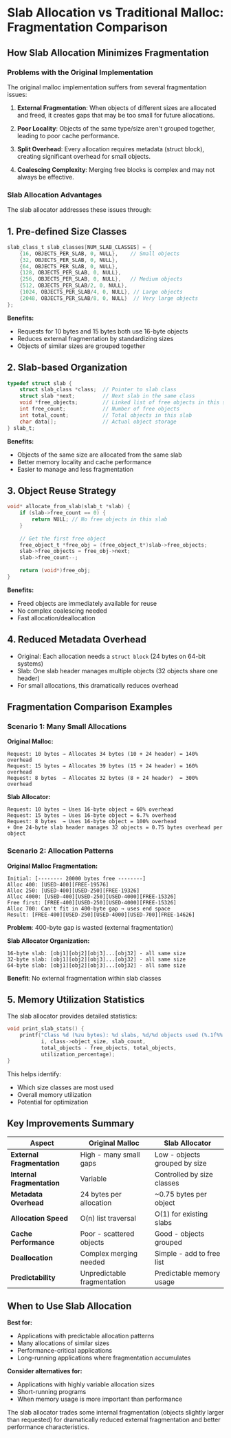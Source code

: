 # Slab Allocation vs Traditional Malloc: Fragmentation Comparison

## How Slab Allocation Minimizes Fragmentation

### Problems with the Original Implementation

The original malloc implementation suffers from several fragmentation issues:

1. **External Fragmentation**: When objects of different sizes are allocated and freed, it creates gaps that may be too small for future allocations.

2. **Poor Locality**: Objects of the same type/size aren't grouped together, leading to poor cache performance.

3. **Split Overhead**: Every allocation requires metadata (struct block), creating significant overhead for small objects.

4. **Coalescing Complexity**: Merging free blocks is complex and may not always be effective.

### Slab Allocation Advantages

The slab allocator addresses these issues through:

## 1. **Pre-defined Size Classes**
```c
slab_class_t slab_classes[NUM_SLAB_CLASSES] = {
    {16, OBJECTS_PER_SLAB, 0, NULL},    // Small objects
    {32, OBJECTS_PER_SLAB, 0, NULL},    
    {64, OBJECTS_PER_SLAB, 0, NULL},    
    {128, OBJECTS_PER_SLAB, 0, NULL},   
    {256, OBJECTS_PER_SLAB, 0, NULL},   // Medium objects
    {512, OBJECTS_PER_SLAB/2, 0, NULL}, 
    {1024, OBJECTS_PER_SLAB/4, 0, NULL}, // Large objects
    {2048, OBJECTS_PER_SLAB/8, 0, NULL}  // Very large objects
};
```

**Benefits:**
- Requests for 10 bytes and 15 bytes both use 16-byte objects
- Reduces external fragmentation by standardizing sizes
- Objects of similar sizes are grouped together

## 2. **Slab-based Organization**
```c
typedef struct slab {
    struct slab_class *class;  // Pointer to slab class
    struct slab *next;         // Next slab in the same class
    void *free_objects;        // Linked list of free objects in this slab
    int free_count;            // Number of free objects
    int total_count;           // Total objects in this slab
    char data[];               // Actual object storage
} slab_t;
```

**Benefits:**
- Objects of the same size are allocated from the same slab
- Better memory locality and cache performance
- Easier to manage and less fragmentation

## 3. **Object Reuse Strategy**
```c
void* allocate_from_slab(slab_t *slab) {
    if (slab->free_count == 0) {
        return NULL; // No free objects in this slab
    }
    
    // Get the first free object
    free_object_t *free_obj = (free_object_t*)slab->free_objects;
    slab->free_objects = free_obj->next;
    slab->free_count--;
    
    return (void*)free_obj;
}
```

**Benefits:**
- Freed objects are immediately available for reuse
- No complex coalescing needed
- Fast allocation/deallocation

## 4. **Reduced Metadata Overhead**
- Original: Each allocation needs a `struct block` (24 bytes on 64-bit systems)
- Slab: One slab header manages multiple objects (32 objects share one header)
- For small allocations, this dramatically reduces overhead

## Fragmentation Comparison Examples

### Scenario 1: Many Small Allocations

**Original Malloc:**
```
Request: 10 bytes → Allocates 34 bytes (10 + 24 header) = 140% overhead
Request: 15 bytes → Allocates 39 bytes (15 + 24 header) = 160% overhead
Request: 8 bytes  → Allocates 32 bytes (8 + 24 header)  = 300% overhead
```

**Slab Allocator:**
```
Request: 10 bytes → Uses 16-byte object = 60% overhead
Request: 15 bytes → Uses 16-byte object = 6.7% overhead  
Request: 8 bytes  → Uses 16-byte object = 100% overhead
+ One 24-byte slab header manages 32 objects = 0.75 bytes overhead per object
```

### Scenario 2: Allocation Patterns

**Original Malloc Fragmentation:**
```
Initial: [-------- 20000 bytes free --------]
Alloc 400: [USED-400][FREE-19576]
Alloc 250: [USED-400][USED-250][FREE-19326]
Alloc 4000: [USED-400][USED-250][USED-4000][FREE-15326]
Free first: [FREE-400][USED-250][USED-4000][FREE-15326]
Alloc 700: Can't fit in 400-byte gap → uses end space
Result: [FREE-400][USED-250][USED-4000][USED-700][FREE-14626]
```
**Problem**: 400-byte gap is wasted (external fragmentation)

**Slab Allocator Organization:**
```
16-byte slab: [obj1][obj2][obj3]...[obj32] - all same size
32-byte slab: [obj1][obj2][obj3]...[obj32] - all same size  
64-byte slab: [obj1][obj2][obj3]...[obj32] - all same size
```
**Benefit**: No external fragmentation within slab classes

## 5. **Memory Utilization Statistics**

The slab allocator provides detailed statistics:
```c
void print_slab_stats() {
    printf("Class %d (%zu bytes): %d slabs, %d/%d objects used (%.1f%% utilization)\n",
           i, class->object_size, slab_count, 
           total_objects - free_objects, total_objects,
           utilization_percentage);
}
```

This helps identify:
- Which size classes are most used
- Overall memory utilization
- Potential for optimization

## Key Improvements Summary

| Aspect | Original Malloc | Slab Allocator |
|--------|----------------|----------------|
| **External Fragmentation** | High - many small gaps | Low - objects grouped by size |
| **Internal Fragmentation** | Variable | Controlled by size classes |
| **Metadata Overhead** | 24 bytes per allocation | ~0.75 bytes per object |
| **Allocation Speed** | O(n) list traversal | O(1) for existing slabs |
| **Cache Performance** | Poor - scattered objects | Good - objects grouped |
| **Deallocation** | Complex merging needed | Simple - add to free list |
| **Predictability** | Unpredictable fragmentation | Predictable memory usage |

## When to Use Slab Allocation

**Best for:**
- Applications with predictable allocation patterns
- Many allocations of similar sizes  
- Performance-critical applications
- Long-running applications where fragmentation accumulates

**Consider alternatives for:**
- Applications with highly variable allocation sizes
- Short-running programs
- When memory usage is more important than performance

The slab allocator trades some internal fragmentation (objects slightly larger than requested) for dramatically reduced external fragmentation and better performance characteristics.